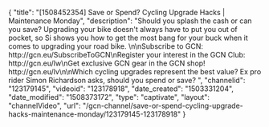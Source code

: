 {
    "title": "[1508452354] Save or Spend? Cycling Upgrade Hacks | Maintenance Monday",
    "description": "Should you splash the cash or can you save? Upgrading your bike doesn't always have to put you out of pocket, so Si shows you how to get the most bang for your buck when it comes to upgrading your road bike. \n\nSubscribe to GCN: http:\/\/gcn.eu\/SubscribeToGCN\nRegister your interest in the GCN Club: http:\/\/gcn.eu\/lw\nGet exclusive GCN gear in the GCN shop! http:\/\/gcn.eu\/lv\n\nWhich cycling upgrades represent the best value? Ex pro rider Simon Richardson asks, should you spend or save? ",
    "channelid": "123179145",
    "videoid": "123178918",
    "date_created": "1503331204",
    "date_modified": "1508373172",
    "type": "captivate",
    "layout": "channelVideo",
    "url": "\/gcn-channel\/save-or-spend-cycling-upgrade-hacks-maintenance-monday\/123179145-123178918"
}